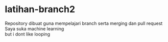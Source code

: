 # latihan-branch2
Repository dibuat guna mempelajari branch serta merging dan pull request<br>
Saya suka machine learning<br>
but i dont like looping
